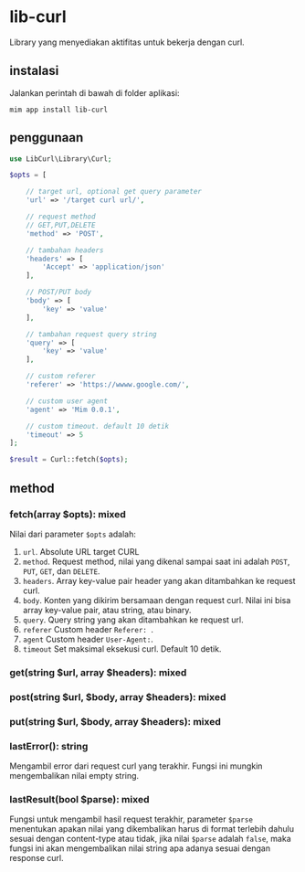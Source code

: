 # lib-curl

Library yang menyediakan aktifitas untuk bekerja dengan curl.

## instalasi

Jalankan perintah di bawah di folder aplikasi:

```
mim app install lib-curl
```

## penggunaan

```php
use LibCurl\Library\Curl;

$opts = [

    // target url, optional get query parameter
    'url' => '/target curl url/',

    // request method
    // GET,PUT,DELETE
    'method' => 'POST',

    // tambahan headers
    'headers' => [
        'Accept' => 'application/json'
    ],

    // POST/PUT body
    'body' => [
        'key' => 'value'
    ],

    // tambahan request query string
    'query' => [
        'key' => 'value'
    ],

    // custom referer
    'referer' => 'https://wwww.google.com/',

    // custom user agent
    'agent' => 'Mim 0.0.1',

    // custom timeout. default 10 detik
    'timeout' => 5
];

$result = Curl::fetch($opts);
```

## method

### fetch(array $opts): mixed

Nilai dari parameter `$opts` adalah:

1. `url`. Absolute URL target CURL
1. `method`. Request method, nilai yang dikenal sampai saat ini adalah `POST`, `PUT`, `GET`, dan `DELETE`.
1. `headers`. Array key-value pair header yang akan ditambahkan ke request curl.
1. `body`. Konten yang dikirim bersamaan dengan request curl. Nilai ini bisa array key-value pair, atau
string, atau binary.
1. `query`. Query string yang akan ditambahkan ke request url.
1. `referer` Custom header `Referer: `.
1. `agent` Custom header `User-Agent:`.
1. `timeout` Set maksimal eksekusi curl. Default 10 detik.

### get(string $url, array $headers): mixed

### post(string $url, $body, array $headers): mixed

### put(string $url, $body, array $headers): mixed

### lastError(): string

Mengambil error dari request curl yang terakhir. Fungsi ini mungkin
mengembalikan nilai empty string.

### lastResult(bool $parse): mixed

Fungsi untuk mengambil hasil request terakhir, parameter `$parse`
menentukan apakan nilai yang dikembalikan harus di format terlebih
dahulu sesuai dengan content-type atau tidak, jika nilai `$parse`
adalah `false`, maka fungsi ini akan mengembalikan nilai string
apa adanya sesuai dengan response curl.